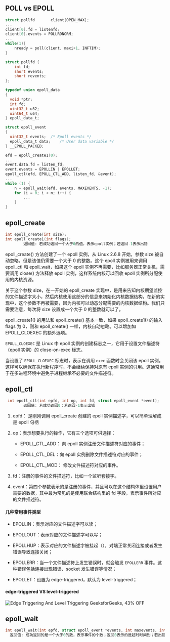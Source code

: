 ## POLL vs EPOLL

```c
struct pollfd		client[OPEN_MAX];
...
client[0].fd = listenfd;
client[0].events = POLLRDNORM;
...
while(1){
    nready = poll(client, maxi+1, INFTIM);
}
```

```c
struct pollfd {
	int fd;
	short events;
	short revents;
};
```



```c
typedef union epoll_data
{
  void *ptr;
  int fd;
  uint32_t u32;
  uint64_t u64;
} epoll_data_t;

struct epoll_event
{
  uint32_t events;	/* Epoll events */
  epoll_data_t data;	/* User data variable */
} __EPOLL_PACKED;
```

```c
efd = epoll_create1(0);
...
event.data.fd = listen_fd;
event.events = EPOLLIN | EPOLLET;
epoll_ctl(efd, EPOLL_CTL_ADD, listen_fd, &event);
...
while (1) {
    n = epoll_wait(efd, events, MAXEVENTS, -1);
    for (i = 0; i < n; i++) {
        ...
    }
}
```



## epoll_create

```c
int epoll_create(int size);
int epoll_create1(int flags);
        返回值: 若成功返回一个大于0的值，表示epoll实例；若返回-1表示出错
```

epoll_create() 方法创建了一个 epoll 实例，从 Linux 2.6.8 开始，参数 size 被自动忽略，但是该值仍需要一个大于 0 的整数。这个 epoll 实例被用来调用 epoll_ctl 和 epoll_wait，如果这个 epoll 实例不再需要，比如服务器正常关机，需要调用 close() 方法释放 epoll 实例，这样系统内核可以回收 epoll 实例所分配使用的内核资源。



关于这个参数 size，在一开始的 epoll_create 实现中，是用来告知内核期望监控的文件描述字大小，然后内核使用这部分的信息来初始化内核数据结构，在新的实现中，这个参数不再被需要，因为内核可以动态分配需要的内核数据结构。我们只需要注意，每次将 size 设置成一个大于 0 的整数就可以了。



epoll_create1() 的用法和 epoll_create() 基本一致，如果 epoll_create1() 的输入 flags 为 0，则和 epoll_create() 一样，内核自动忽略。可以增加如 EPOLL_CLOEXEC 的额外选项。

`EPOLL_CLOEXEC` 是 Linux 中 epoll 实例的创建标志之一，它用于设置文件描述符（epoll 实例）的 close-on-exec 标志。

当设置了 `EPOLL_CLOEXEC` 标志时，表示在调用 `exec` 函数时会关闭该 epoll 实例。这样可以确保在执行新程序时，不会继续保持对原有 epoll 实例的引用。这通常用于在多进程环境中避免子进程继承不必要的文件描述符。



## epoll_ctl

```c
 int epoll_ctl(int epfd, int op, int fd, struct epoll_event *event);
        返回值: 若成功返回0；若返回-1表示出错
```

1.  epfd： 是刚刚调用 epoll_create 创建的 epoll 实例描述字，可以简单理解成是 epoll 句柄

2. op：表示想要执行的操作，它有三个选项可供选择：
   
   - EPOLL_CTL_ADD： 向 epoll 实例注册文件描述符对应的事件；
   
   - EPOLL_CTL_DEL：向 epoll 实例删除文件描述符对应的事件；
   
   - EPOLL_CTL_MOD： 修改文件描述符对应的事件。

3. fd：注册的事件的文件描述符，比如一个监听套接字。

4. event：第四个参数表示的是注册的事件，并且可以在这个结构体里设置用户需要的数据，其中最为常见的是使用联合结构里的 fd 字段，表示事件所对应的文件描述符。



#### 几种常用事件类型

- EPOLLIN：表示对应的文件描述字可以读；

- EPOLLOUT：表示对应的文件描述字可以写；

- EPOLLHUP：表示对应的文件描述字被挂起（），对端正常关闭连接或者发生错误导致连接关闭；

- EPOLLERR：当一个文件描述符上发生错误时，就会触发 `EPOLLERR` 事件。这种错误包括连接出现错误、socket 发生错误等情况；

- EPOLLET：设置为 edge-triggered，默认为 level-triggered；



#### edge-triggered VS level-triggered

![Edge Triggering And Level Triggering GeeksforGeeks, 43% OFF](https://bob.cs.sonoma.edu/IntroCompOrg-x64/book173x.png)



## epoll_wait

```c
int epoll_wait(int epfd, struct epoll_event *events, int maxevents, int timeout);
  返回值: 成功返回的是一个大于0的数，表示事件的个数；返回0表示的是超时时间到；若出错返回-1.
```


